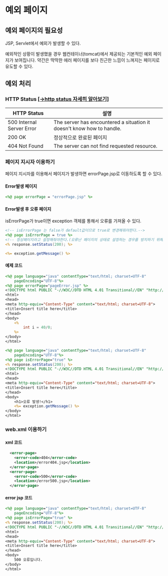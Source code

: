 # 예외 페이지

## 예외 페이지의 필요성

JSP, Servlet에서 예외가 발생할 수 있다.

예외적인 상황이 발생했을 경우 웹컨테이너(tomcat)에서 제공되는 기본적인 예외 페이지가 보여집니다. 약간은 딱딱한 에러 페이지를 보다 친근한 느낌이 느껴지는 페이지로 유도할 수 있다.

## 예외 처리

### HTTP Status [[→http status 자세히 알아보기]](https://developer.mozilla.org/ko/docs/Web/HTTP/Status)

| HTTP Status | 설명                     |
| ----------- | ------------------------ |
| 500 Internal Server Error         | The server has encountered a situation it doesn't know how to handle.                 |
| 200 OK        | 정상적으로 완료된 페이지 |
| 404 Not Found        |The server can not find requested resource.|



### 페이지 지시자 이용하기

페이지 지시자를 이용해서 페이지가 발생하면 errorPage.jsp로 이동하도록 할 수 있다.

#### Error발생 페이지

```jsp
<%@ page errorPage = "errorPage.jsp" %>
```

#### Error발생 후 오류 페이지

isErrorPage가 true이면 exception 객체를 통해서 오류를 가져올 수 있다.

```jsp
<!-- isErrorPage 는 false가 default값이므로 true로 변경해줘야한다.-->
<%@ page isErrorPage = true %>
<!-- 정상페이지라고 설정해줘야한다.(오류난 페이지의 상태로 설정하는 경우를 방지하기 위해서)-->
<% response.setStatus(200); %>

<%= exception.getMessage() %>
```


#### 예제 코드

```jsp
<%@ page language="java" contentType="text/html; charset=UTF-8"
    pageEncoding="UTF-8"%>
<%@ page errorPage="pageError.jsp" %>
<!DOCTYPE html PUBLIC "-//W3C//DTD HTML 4.01 Transitional//EN" "http://www.w3.org/TR/html4/loose.dtd">
<html>
<head>
<meta http-equiv="Content-Type" content="text/html; charset=UTF-8">
<title>Insert title here</title>
</head>
<body>
	<%
		int i = 40/0;
	%>
</body>
</html>
```

```jsp
<%@ page language="java" contentType="text/html; charset=UTF-8"
    pageEncoding="UTF-8"%>
<%@ page isErrorPage="true" %>
<% response.setStatus(200); %>
<!DOCTYPE html PUBLIC "-//W3C//DTD HTML 4.01 Transitional//EN" "http://www.w3.org/TR/html4/loose.dtd">
<html>
<head>
<meta http-equiv="Content-Type" content="text/html; charset=UTF-8">
<title>Insert title here</title>
</head>
<body>
	<h1>오류 발생!</h1>
	<%= exception.getMessage() %>
</body>
</html>
```



### web.xml 이용하기

#### xml 코드

```xml
  <error-page>
  	<error-code>404</error-code>
  	<location>/error404.jsp</location>
  </error-page>
  <error-page>
  	<error-code>500</error-code>
  	<location>/error500.jsp</location>
  </error-page>
```

#### error jsp 코드

```jsp
<%@ page language="java" contentType="text/html; charset=UTF-8"
    pageEncoding="UTF-8"%>
<%@ page isErrorPage="true" %>
<% response.setStatus(200); %>
<!DOCTYPE html PUBLIC "-//W3C//DTD HTML 4.01 Transitional//EN" "http://www.w3.org/TR/html4/loose.dtd">
<html>
<head>
<meta http-equiv="Content-Type" content="text/html; charset=UTF-8">
<title>Insert title here</title>
</head>
<body>
	500 오류입니다.
</body>
</html>
```

